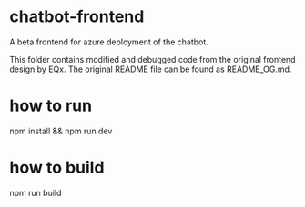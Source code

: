 # chatbot-frontend
A beta frontend for azure deployment of the chatbot.

This folder contains modified and debugged code from the original frontend design by EQx.
The original README file can be found as README_OG.md.

# how to run
npm install && npm run dev

# how to build
npm run build
